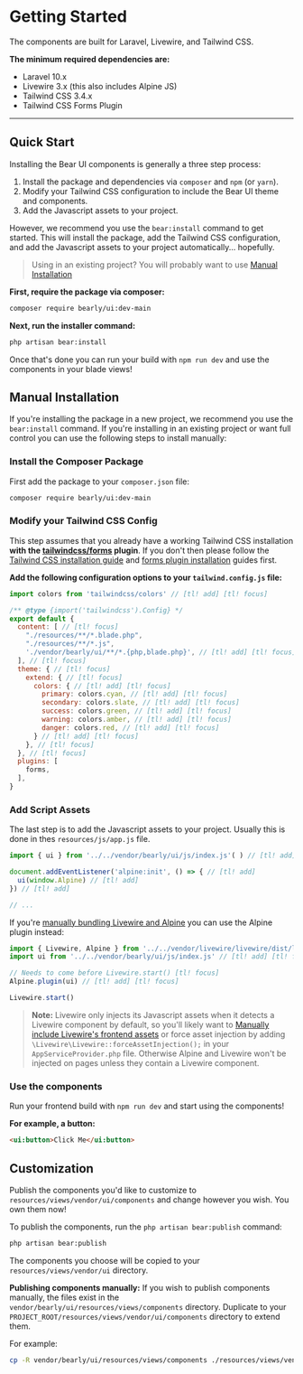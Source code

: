 # Getting Started

The components are built for Laravel, Livewire, and Tailwind CSS.

**The minimum required dependencies are:**
- Laravel 10.x
- Livewire 3.x (this also includes Alpine JS)
- Tailwind CSS 3.4.x
- Tailwind CSS Forms Plugin

---

## Quick Start

Installing the Bear UI components is generally a three step process:

1. Install the package and dependencies via `composer` and `npm` (or `yarn`).
2. Modify your Tailwind CSS configuration to include the Bear UI theme and components.
3. Add the Javascript assets to your project.

However, we recommend you use the `bear:install` command to get started. This will install the package, add the Tailwind CSS configuration, and add the Javascript assets to your project automatically... hopefully.

> Using in an existing project? You will probably want to use [Manual Installation](#manual-installation)

**First, require the package via composer:**
```bash
composer require bearly/ui:dev-main
```

**Next, run the installer command:**
```bash
php artisan bear:install
```

Once that's done you can run your build with `npm run dev` and use the components in your blade views!


## Manual Installation

If you're installing the package in a new project, we recommend you use the `bear:install` command. If you're installing in an existing project or want full control you can use the following steps to install manually:

### Install the Composer Package

First add the package to your `composer.json` file:
```bash
composer require bearly/ui:dev-main
```

### Modify your Tailwind CSS Config

This step assumes that you already have a working Tailwind CSS installation **with the [tailwindcss/forms](https://github.com/tailwindlabs/tailwindcss-forms) plugin**.
If you don't then please follow the [Tailwind CSS installation guide](https://tailwindcss.com/docs/guides/laravel) and [forms plugin installation](https://github.com/tailwindlabs/tailwindcss-forms?tab=readme-ov-file#installation) guides first.

**Add the following configuration options to your `tailwind.config.js` file:**
```js
import colors from 'tailwindcss/colors' // [tl! add] [tl! focus]

/** @type {import('tailwindcss').Config} */
export default {
  content: [ // [tl! focus]
    "./resources/**/*.blade.php",
    "./resources/**/*.js",
    './vendor/bearly/ui/**/*.{php,blade.php}', // [tl! add] [tl! focus]
  ], // [tl! focus]
  theme: { // [tl! focus]
    extend: { // [tl! focus]
      colors: { // [tl! add] [tl! focus]
        primary: colors.cyan, // [tl! add] [tl! focus]
        secondary: colors.slate, // [tl! add] [tl! focus]
        success: colors.green, // [tl! add] [tl! focus]
        warning: colors.amber, // [tl! add] [tl! focus]
        danger: colors.red, // [tl! add] [tl! focus]
      } // [tl! add] [tl! focus]
    }, // [tl! focus]
  }, // [tl! focus]
  plugins: [
    forms,
  ],
}
```

### Add Script Assets

The last step is to add the Javascript assets to your project. Usually this is done in thes `resources/js/app.js` file.
```js
import { ui } from '../../vendor/bearly/ui/js/index.js'( ) // [tl! add]

document.addEventListener('alpine:init', () => { // [tl! add]
  ui(window.Alpine) // [tl! add]
}) // [tl! add]

// ...
```

If you're [manually bundling Livewire and Alpine](https://livewire.laravel.com/docs/installation#manually-bundling-livewire-and-alpine) you can use the Alpine plugin instead:
```js
import { Livewire, Alpine } from '../../vendor/livewire/livewire/dist/livewire.esm'
import ui from '../../vendor/bearly/ui/js/index.js' // [tl! add] [tl! focus]

// Needs to come before Livewire.start() [tl! focus]
Alpine.plugin(ui) // [tl! add] [tl! focus]

Livewire.start()
```

> **Note:** Livewire only injects its Javascript assets when it detects a Livewire component by default, so you'll likely want to [Manually include Livewire's frontend assets](https://livewire.laravel.com/docs/installation#manually-including-livewires-frontend-assets) or force asset injection by adding `\Livewire\Livewire::forceAssetInjection();` in your `AppServiceProvider.php` file. Otherwise Alpine and Livewire won't be injected on pages unless they contain a Livewire component.

### Use the components

Run your frontend build with `npm run dev` and start using the components!

**For example, a button:**
```html
<ui:button>Click Me</ui:button>
```

## Customization
Publish the components you'd like to customize to `resources/views/vendor/ui/components` and change however you wish. You own them now!

To publish the components, run the `php artisan bear:publish` command:
```bash
php artisan bear:publish
```
The components you choose will be copied to your `resources/views/vendor/ui` directory.

**Publishing components manually:**
If you wish to publish components manually, the files exist in the `vendor/bearly/ui/resources/views/components` directory. Duplicate to your `PROJECT_ROOT/resources/views/vendor/ui/components` directory to extend them.

For example:
```bash
cp -R vendor/bearly/ui/resources/views/components ./resources/views/vendor/ui/components
```

